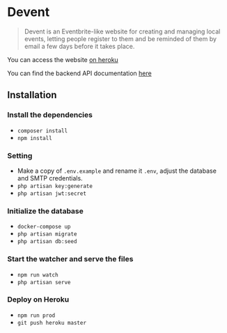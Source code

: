 # Devent

> Devent is an Eventbrite-like website for creating and managing local events, letting people register to them and be reminded of them by email a few days before it takes place.

You can access the website [on heroku](https://becode-devent.herokuapp.com/)  

You can find the backend API documentation [here](https://github.com/sdegueldre/Devent/blob/master/event-API.md)

## Installation

### Install the dependencies

  * `composer install`
  * `npm install`

### Setting

  * Make a copy of `.env.example` and rename it `.env`, adjust the database and SMTP credentials.
  * `php artisan key:generate`
  * `php artisan jwt:secret`

### Initialize the database

  * `docker-compose up`
  * `php artisan migrate`
  * `php artisan db:seed`

### Start the watcher and serve the files

  * `npm run watch`
  * `php artisan serve`

### Deploy on Heroku

  * `npm run prod`
  * `git push heroku master`
